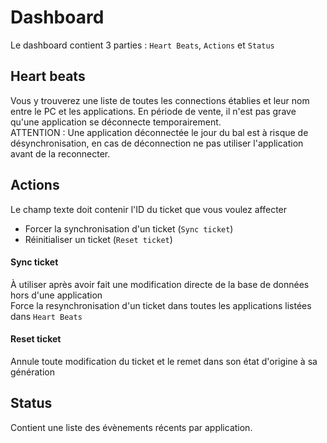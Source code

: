 # Dashboard
Le dashboard contient 3 parties : `Heart Beats`, `Actions` et `Status`

## Heart beats
Vous y trouverez une liste de toutes les connections établies et leur nom entre le PC et les applications.
En période de vente, il n'est pas grave qu'une application se déconnecte temporairement.  
ATTENTION : Une application déconnectée le jour du bal est à risque de désynchronisation, en cas de déconnection ne pas utiliser l'application avant de la reconnecter.

## Actions
Le champ texte doit contenir l'ID du ticket que vous voulez affecter
* Forcer la synchronisation d'un ticket (`Sync ticket`)
* Réinitialiser un ticket (`Reset ticket`)
#### Sync ticket
À utiliser après avoir fait une modification directe de la base de données hors d'une application  
Force la resynchronisation d'un ticket dans toutes les applications listées dans `Heart Beats`
#### Reset ticket
Annule toute modification du ticket et le remet dans son état d'origine à sa génération

## Status
Contient une liste des évènements récents par application. 